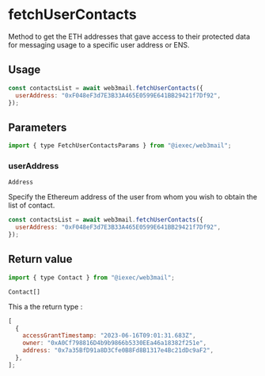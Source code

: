 # fetchUserContacts

Method to get the ETH addresses that gave access to their protected data for messaging usage to a specific user address or ENS.

## Usage

```js
const contactsList = await web3mail.fetchUserContacts({
  userAddress: "0xF048eF3d7E3B33A465E0599E641BB29421f7Df92",
});
```

## Parameters

```js
import { type FetchUserContactsParams } from "@iexec/web3mail";
```

### userAddress

`Address`

Specify the Ethereum address of the user from whom you wish to obtain the list of contact.

```js
const contactsList = await web3mail.fetchUserContacts({
  userAddress: "0xF048eF3d7E3B33A465E0599E641BB29421f7Df92",
});
```

## Return value

```js
import { type Contact } from "@iexec/web3mail";
```

`Contact[]`

This a the return type :

```js
[
  {
    accessGrantTimestamp: "2023-06-16T09:01:31.683Z",
    owner: "0xA0Cf798816D4b9b9866b5330EEa46a18382f251e",
    address: "0x7a35BfD91a8D3Cfe0B8Fd8B1317e4Bc21dDc9aF2",
  },
];
```
